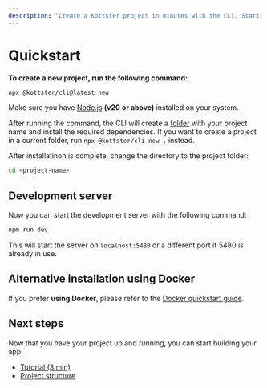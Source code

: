 ```yaml
---
description: "Create a Kottster project in minutes with the CLI. Start building your admin panel or internal tool with ease."
---
```


# Quickstart

**To create a new project, run the following command:**

```bash
npx @kottster/cli@latest new
```

Make sure you have [Node.js](https://nodejs.org/en) **(v20 or above)** installed on your system. 

After running the command, the CLI will create a [folder](./project-structure.md) with your project name and install the required dependencies. 
If you want to create a project in a current folder, run `npx @kottster/cli new .` instead.

After installatinon is complete, change the directory to the project folder:

```bash
cd <project-name>
```

## Development server

Now you can start the development server with the following command:

```bash
npm run dev
```

This will start the server on `localhost:5480` or a different port if 5480 is already in use.

## Alternative installation using Docker

If you prefer **using Docker**, please refer to the [Docker quickstart guide](./quickstart-docker.md).


## Next steps

Now that you have your project up and running, you can start building your app:

- [Tutorial (3 min)](https://www.youtube.com/watch?v=JBpLVgkoj-k)
- [Project structure](./project-structure.md)
